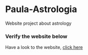 # Paula-Astrologia
 Website project about astrology
<h3>Verify the website below</h3>
<p>Have a look to the website, <a href="https://filipedeabraga.github.io/Paula-Astrologia/index.html">click here</a></p>
